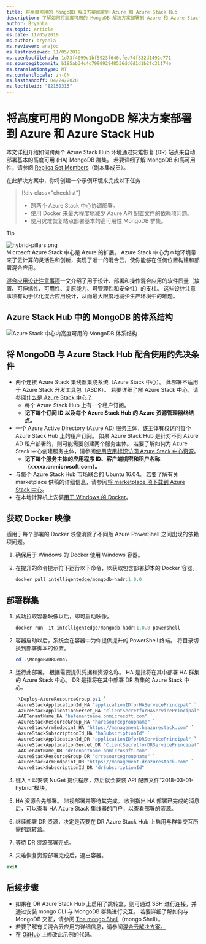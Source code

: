 ```yaml
---
title: 将高度可用的 MongoDB 解决方案部署到 Azure 和 Azure Stack Hub
description: 了解如何将高度可用的 MongoDB 解决方案部署到 Azure 和 Azure Stack Hub
author: BryanLa
ms.topic: article
ms.date: 11/05/2019
ms.author: bryanla
ms.reviewer: anajod
ms.lastreviewed: 11/05/2019
ms.openlocfilehash: 1d73f4099c1bf5923f646cfee74f332d1492d771
ms.sourcegitcommit: b185ab34c4c799892948536dd6d1d1b2fc31174e
ms.translationtype: MT
ms.contentlocale: zh-CN
ms.lasthandoff: 04/24/2020
ms.locfileid: "82150315"
---
```

# <a name="deploy-a-highly-available-mongodb-solution-to-azure-and-azure-stack-hub"></a>将高度可用的 MongoDB 解决方案部署到 Azure 和 Azure Stack Hub

本文详细介绍如何跨两个 Azure Stack Hub 环境通过灾难恢复 (DR) 站点来自动部署基本的高度可用 (HA) MongoDB 群集。 若要详细了解 MongoDB 和高可用性，请参阅 [Replica Set Members](https://docs.mongodb.com/manual/core/replica-set-members/)（副本集成员）。

在此解决方案中，你将创建一个示例环境来完成以下任务：

> [!div class="checklist"]
> - 跨两个 Azure Stack 中心协调部署。
> - 使用 Docker 来最大程度地减少 Azure API 配置文件的依赖项问题。
> - 使用灾难恢复站点部署基本的高可用性 MongoDB 群集。

> [!Tip]  
> ![hybrid-pillars.png](./media/solution-deployment-guide-cross-cloud-scaling/hybrid-pillars.png)  
> Microsoft Azure Stack 中心是 Azure 的扩展。 Azure Stack 中心为本地环境带来了云计算的灵活性和创新，实现了唯一的混合云，使你能够在任何位置构建和部署混合应用。  
> 
> [混合应用设计注意事项](overview-app-design-considerations.md)一文介绍了用于设计、部署和操作混合应用的软件质量（放置、可伸缩性、可用性、复原能力、可管理性和安全性）的支柱。 这些设计注意事项有助于优化混合应用设计，从而最大限度地减少生产环境中的难题。

## <a name="architecture-for-mongodb-with-azure-stack-hub"></a>Azure Stack Hub 中的 MongoDB 的体系结构

![Azure Stack 中心内高度可用的 MongoDB 体系结构](media/solution-deployment-guide-mongodb-ha/image1.png)

## <a name="prerequisites-for-mongodb-with-azure-stack-hub"></a>将 MongoDB 与 Azure Stack Hub 配合使用的先决条件

- 两个连接 Azure Stack 集线器集成系统（Azure Stack 中心）。 此部署不适用于 Azure Stack 开发工具包（ASDK）。 若要详细了解 Azure Stack 中心，请参阅[什么是 Azure Stack 中心？](https://azure.microsoft.com/products/azure-stack/hub/)
  - 每个 Azure Stack Hub 上有一个租户订阅。 
  - **记下每个订阅 ID 以及每个 Azure Stack Hub 的 Azure 资源管理器终结点。**
- 一个 Azure Active Directory (Azure AD) 服务主体，该主体有权访问每个 Azure Stack Hub 上的租户订阅。 如果 Azure Stack Hub 是针对不同 Azure AD 租户部署的，则可能需要创建两个服务主体。 若要了解如何为 Azure Stack 中心创建服务主体，请参阅[使用应用标识访问 Azure Stack 中心资源](https://docs.microsoft.com/azure-stack/user/azure-stack-create-service-principals)。
  - **记下每个服务主体的应用程序 ID、客户端机密和租户名称（xxxxx.onmicrosoft.com）。**
- 与每个 Azure Stack Hub 市场联合的 Ubuntu 16.04。 若要了解有关 marketplace 供稿的详细信息，请参阅[将 marketplace 项下载到 Azure Stack 中心](https://docs.microsoft.com/azure-stack/operator/azure-stack-download-azure-marketplace-item)。
- 在本地计算机上安装[用于 Windows 的 Docker](https://docs.docker.com/docker-for-windows/)。

## <a name="get-the-docker-image"></a>获取 Docker 映像

适用于每个部署的 Docker 映像消除了不同版 Azure PowerShell 之间出现的依赖项问题。

1. 确保用于 Windows 的 Docker 使用 Windows 容器。
2. 在提升的命令提示符下运行以下命令，以获取包含部署脚本的 Docker 容器。

    ```powershell  
    docker pull intelligentedge/mongodb-hadr:1.0.0
    ```

## <a name="deploy-the-clusters"></a>部署群集

1. 成功拉取容器映像以后，即可启动映像。

    ```powershell  
    docker run -it intelligentedge/mongodb-hadr:1.0.0 powershell
    ```

2. 容器启动以后，系统会在容器中为你提供提升的 PowerShell 终端。 将目录切换到部署脚本的位置。

    ```powershell  
    cd .\MongoHADRDemo\
    ```

3. 运行此部署。 根据需要提供凭据和资源名称。 HA 是指将在其中部署 HA 群集的 Azure Stack 中心。 DR 是指将在其中部署 DR 群集的 Azure Stack 中心。

    ```powershell
    .\Deploy-AzureResourceGroup.ps1 `
    -AzureStackApplicationId_HA "applicationIDforHAServicePrincipal" `
    -AzureStackApplicationSercet_HA "clientSecretforHAServicePrincipal" `
    -AADTenantName_HA "hatenantname.onmicrosoft.com" `
    -AzureStackResourceGroup_HA "haresourcegroupname" `
    -AzureStackArmEndpoint_HA "https://management.haazurestack.com" `
    -AzureStackSubscriptionId_HA "haSubscriptionId" `
    -AzureStackApplicationId_DR "applicationIDforDRServicePrincipal" `
    -AzureStackApplicationSercet_DR "ClientSecretforDRServicePrincipal" `
    -AADTenantName_DR "drtenantname.onmicrosoft.com" `
    -AzureStackResourceGroup_DR "drresourcegroupname" `
    -AzureStackArmEndpoint_DR "https://management.drazurestack.com" `
    -AzureStackSubscriptionId_DR "drSubscriptionId"
    ```

4. 键入 `Y` 以安装 NuGet 提供程序，然后就会安装 API 配置文件“2018-03-01-hybrid”模块。

5. HA 资源会先部署。 监视部署并等待其完成。 收到指出 HA 部署已完成的消息后，可以查看 HA Azure Stack 集线器的门户，以查看部署的资源。

6. 继续部署 DR 资源，决定是否要在 DR Azure Stack Hub 上启用与群集交互所需的跳转盒。

7. 等待 DR 资源部署完成。

8. 灾难恢复资源部署完成后，退出容器。

  ```powershell
  exit
  ```

## <a name="next-steps"></a>后续步骤

- 如果在 DR Azure Stack Hub 上启用了跳转盒，则可通过 SSH 进行连接，并通过安装 mongo CLI 与 MongoDB 群集进行交互。 若要详细了解如何与 MongoDB 交互，请参阅 [The mongo Shell](https://docs.mongodb.com/manual/mongo/)（mongo Shell）。
- 若要了解有关混合云应用的详细信息，请参阅[混合云解决方案。](https://aka.ms/azsdevtutorials)
- 在 [GitHub](https://github.com/Azure-Samples/azure-intelligent-edge-patterns) 上修改此示例的代码。
